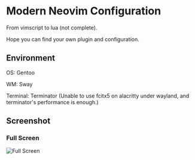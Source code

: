 # Modern Neovim Configuration

From vimscript to lua (not complete).

Hope you can find your own plugin and configuration.

## Environment

OS: Gentoo

WM: Sway

Terminal: Terminator (Unable to use fcitx5 on alacritty under wayland, and terminator's performance is enough.)

## Screenshot

### Full Screen

![Full Screen]("https://github.com/niuiic/modern-neovim-configuration/img/full-screen.png")
